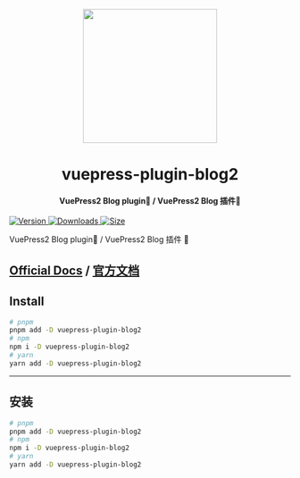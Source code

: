 <!-- markdownlint-disable -->
<p align="center">
  <img width="240" src="https://plugin-blog2.vuejs.press/logo.svg" style="text-align: center;">
</p>
<h1 align="center">vuepress-plugin-blog2</h1>
<h4 align="center">VuePress2 Blog plugin📝 / VuePress2 Blog 插件📝</h4>

[![Version](https://img.shields.io/npm/v/vuepress-plugin-blog2.svg?style=flat-square&logo=npm) ![Downloads](https://img.shields.io/npm/dm/vuepress-plugin-blog2.svg?style=flat-square&logo=npm) ![Size](https://img.shields.io/bundlephobia/min/vuepress-plugin-blog2?style=flat-square&logo=npm)](https://www.npmjs.com/package/vuepress-plugin-blog2)

<!-- markdownlint-restore -->

VuePress2 Blog plugin📝 / VuePress2 Blog 插件 📝

## [Official Docs](https://plugin-blog2.vuejs.press/) / [官方文档](https://plugin-blog2.vuejs.press/zh/)

## Install

```bash
# pnpm
pnpm add -D vuepress-plugin-blog2
# npm
npm i -D vuepress-plugin-blog2
# yarn
yarn add -D vuepress-plugin-blog2
```

---

## 安装

```bash
# pnpm
pnpm add -D vuepress-plugin-blog2
# npm
npm i -D vuepress-plugin-blog2
# yarn
yarn add -D vuepress-plugin-blog2
```
